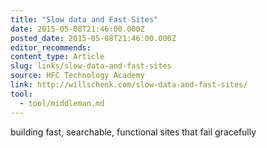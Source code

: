 ```yaml
---
title: "Slow data and Fast Sites"
date: 2015-05-08T21:46:00.000Z
posted_date: 2015-05-08T21:46:00.000Z
editor_recommends:
content_type: Article
slug: links/slow-data-and-fast-sites
source: HFC Technology Academy
link: http://willschenk.com/slow-data-and-fast-sites/
tool:
  - tool/middleman.md
---
```

building fast, searchable, functional sites that fail gracefully
